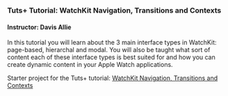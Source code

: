 ### Tuts+ Tutorial: WatchKit Navigation, Transitions and Contexts

#### Instructor: Davis Allie

In this tutorial you will learn about the 3 main interface types in WatchKit: page-based, hierarchal and modal. You will also be taught what sort of content each of these interface types is best suited for and how you can create dynamic content in your Apple Watch applications.

Starter project for the Tuts+ tutorial: [WatchKit Navigation, Transitions and Contexts](http://.tutsplus.com/tutorials/watchkit-navigation-transitions-and-contexts--cms-23938)
